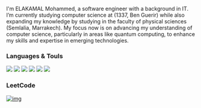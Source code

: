 I'm ELAKAMAL Mohammed, a software engineer with a background in IT. I’m currently studying computer science at (1337, Ben Guerir) while also expanding my knowledge by studying in the faculty of physical sciences (Semlalia, Marrakech). My focus now is on advancing my understanding of computer science, particularly in areas like quantum computing, to enhance my skills and expertise in emerging technologies.



### Languages & Touls


<img src='https://img.icons8.com/?size=48&id=shQTXiDQiQVR&format=png'></i>
<img src='https://img.icons8.com/?size=48&id=40669&format=png' ></i>
<img src='https://img.icons8.com/?size=48&id=13441&format=png' ></i>
<img src='https://img.icons8.com/?size=55&id=zFAYIdFZlGxP&format=png&color=000000'></i>
<img src='https://img.icons8.com/?size=60&id=qV-JzWYl9dzP&format=png&color=000000'></i>
<img src='https://img.icons8.com/?size=50&id=108784&format=png&color=000000'>



### LeetCode
[![img](https://leetcard.jacoblin.cool/moelkama?theme=dark&font=Changa)](https://leetcode.com/u/moelkama/)
